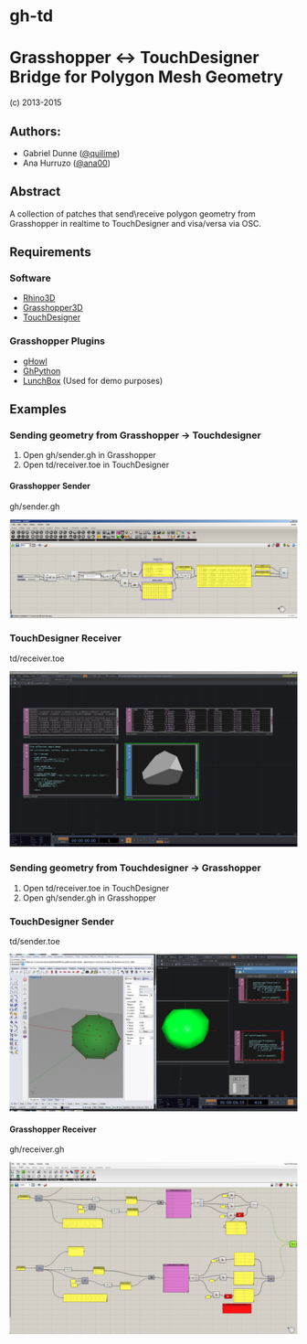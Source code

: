 gh-td
====

# Grasshopper <-> TouchDesigner Bridge for Polygon Mesh Geometry

(c) 2013-2015 

## Authors:

- Gabriel Dunne ([@quilime](http://github.com/quilime/))
- Ana Hurruzo  ([@ana00](http://github.com/ana00/))

## Abstract

A collection of patches that send\receive polygon geometry from Grasshopper in realtime to TouchDesigner and visa/versa via OSC.

## Requirements

### Software
- [Rhino3D](http://rhino3d.com)
- [Grasshopper3D](http://www.grasshopper3d.com/)
- [TouchDesigner](https://www.derivative.ca/)

### Grasshopper Plugins
- [gHowl](http://www.grasshopper3d.com/group/ghowl)
- [GhPython](http://www.food4rhino.com/project/ghpython)
- [LunchBox](http://www.food4rhino.com/project/lunchbox) (Used for demo purposes)

## Examples

### Sending geometry from Grasshopper -> Touchdesigner

1. Open gh/sender.gh in Grasshopper
2. Open td/receiver.toe in TouchDesigner

#### Grasshopper Sender

gh/sender.gh

![](https://github.com/quilime/gh-td/blob/master/screenshots/gh_sender.PNG)

### TouchDesigner Receiver

td/receiver.toe

![](https://raw.githubusercontent.com/quilime/gh-td/master/screenshots/td_receive.PNG)

### Sending geometry from Touchdesigner -> Grasshopper

1. Open td/receiver.toe in TouchDesigner
2. Open gh/sender.gh in Grasshopper

### TouchDesigner Sender

td/sender.toe

![](https://raw.githubusercontent.com/quilime/gh-td/master/screenshots/td_sender.JPG)

#### Grasshopper Receiver

gh/receiver.gh

![](https://github.com/quilime/gh-td/blob/master/screenshots/gh_receiver.JPG)
 


